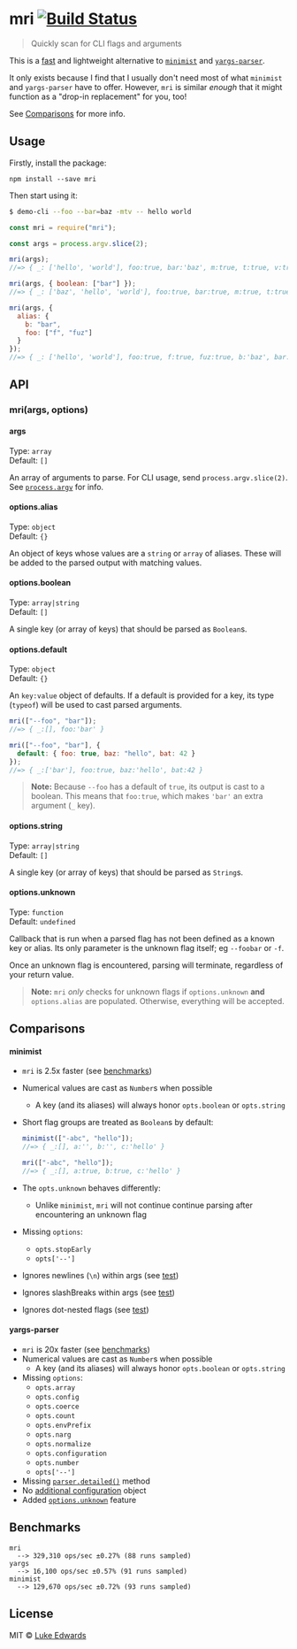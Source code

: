 # mri [![Build Status](https://travis-ci.org/lukeed/mri.svg?branch=master)](https://travis-ci.org/lukeed/mri)

> Quickly scan for CLI flags and arguments

This is a [fast](#benchmarks) and lightweight alternative to [`minimist`](https://github.com/substack/minimist) and [`yargs-parser`](https://github.com/yargs/yargs-parser).

It only exists because I find that I usually don't need most of what `minimist` and `yargs-parser` have to offer. However, `mri` is similar _enough_ that it might function as a "drop-in replacement" for you, too!

See [Comparisons](#comparisons) for more info.

## Usage

Firstly, install the package:

```
npm install --save mri
```

Then start using it:

```sh
$ demo-cli --foo --bar=baz -mtv -- hello world
```

```js
const mri = require("mri");

const args = process.argv.slice(2);

mri(args);
//=> { _: ['hello', 'world'], foo:true, bar:'baz', m:true, t:true, v:true }

mri(args, { boolean: ["bar"] });
//=> { _: ['baz', 'hello', 'world'], foo:true, bar:true, m:true, t:true, v:true }

mri(args, {
  alias: {
    b: "bar",
    foo: ["f", "fuz"]
  }
});
//=> { _: ['hello', 'world'], foo:true, f:true, fuz:true, b:'baz', bar:'baz', m:true, t:true, v:true }
```

## API

### mri(args, options)

#### args

Type: `array`<br>
Default: `[]`

An array of arguments to parse. For CLI usage, send `process.argv.slice(2)`. See [`process.argv`](https://nodejs.org/docs/latest/api/process.html#process_process_argv) for info.

#### options.alias

Type: `object`<br>
Default: `{}`

An object of keys whose values are a `string` or `array` of aliases. These will be added to the parsed output with matching values.

#### options.boolean

Type: `array|string`<br>
Default: `[]`

A single key (or array of keys) that should be parsed as `Boolean`s.

#### options.default

Type: `object`<br>
Default: `{}`

An `key:value` object of defaults. If a default is provided for a key, its type (`typeof`) will be used to cast parsed arguments.

```js
mri(["--foo", "bar"]);
//=> { _:[], foo:'bar' }

mri(["--foo", "bar"], {
  default: { foo: true, baz: "hello", bat: 42 }
});
//=> { _:['bar'], foo:true, baz:'hello', bat:42 }
```

> **Note:** Because `--foo` has a default of `true`, its output is cast to a boolean. This means that `foo:true`, which makes `'bar'` an extra argument (`_` key).

#### options.string

Type: `array|string`<br>
Default: `[]`

A single key (or array of keys) that should be parsed as `String`s.

#### options.unknown

Type: `function`<br>
Default: `undefined`

Callback that is run when a parsed flag has not been defined as a known key or alias. Its only parameter is the unknown flag itself; eg `--foobar` or `-f`.

Once an unknown flag is encountered, parsing will terminate, regardless of your return value.

> **Note:** `mri` _only_ checks for unknown flags if `options.unknown` **and** `options.alias` are populated. Otherwise, everything will be accepted.

## Comparisons

#### minimist

- `mri` is 2.5x faster (see [benchmarks](#benchmarks))
- Numerical values are cast as `Number`s when possible
  - A key (and its aliases) will always honor `opts.boolean` or `opts.string`
- Short flag groups are treated as `Boolean`s by default:

  ```js
  minimist(["-abc", "hello"]);
  //=> { _:[], a:'', b:'', c:'hello' }

  mri(["-abc", "hello"]);
  //=> { _:[], a:true, b:true, c:'hello' }
  ```

- The `opts.unknown` behaves differently:
  - Unlike `minimist`, `mri` will not continue continue parsing after encountering an unknown flag
- Missing `options`:
  - `opts.stopEarly`
  - `opts['--']`
- Ignores newlines (`\n`) within args (see [test](https://github.com/substack/minimist/blob/master/test/parse.js#L69-L80))
- Ignores slashBreaks within args (see [test](https://github.com/substack/minimist/blob/master/test/parse.js#L147-L157))
- Ignores dot-nested flags (see [test](https://github.com/substack/minimist/blob/master/test/parse.js#L180-L197))

#### yargs-parser

- `mri` is 20x faster (see [benchmarks](#benchmarks))
- Numerical values are cast as `Number`s when possible
  - A key (and its aliases) will always honor `opts.boolean` or `opts.string`
- Missing `options`:
  - `opts.array`
  - `opts.config`
  - `opts.coerce`
  - `opts.count`
  - `opts.envPrefix`
  - `opts.narg`
  - `opts.normalize`
  - `opts.configuration`
  - `opts.number`
  - `opts['--']`
- Missing [`parser.detailed()`](https://github.com/yargs/yargs-parser#requireyargs-parserdetailedargs-opts) method
- No [additional configuration](https://github.com/yargs/yargs-parser#configuration) object
- Added [`options.unknown`](##optionsunknown) feature

## Benchmarks

```
mri
  --> 329,310 ops/sec ±0.27% (88 runs sampled)
yargs
  --> 16,100 ops/sec ±0.57% (91 runs sampled)
minimist
  --> 129,670 ops/sec ±0.72% (93 runs sampled)
```

## License

MIT © [Luke Edwards](https://lukeed.com)
